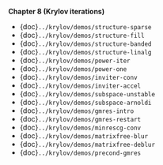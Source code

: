 **Chapter 8 (Krylov iterations)**

- {doc}`../krylov/demos/structure-sparse`
- {doc}`../krylov/demos/structure-fill`
- {doc}`../krylov/demos/structure-banded`
- {doc}`../krylov/demos/structure-linalg`
- {doc}`../krylov/demos/power-iter`
- {doc}`../krylov/demos/power-one`
- {doc}`../krylov/demos/inviter-conv`
- {doc}`../krylov/demos/inviter-accel`
- {doc}`../krylov/demos/subspace-unstable`
- {doc}`../krylov/demos/subspace-arnoldi`
- {doc}`../krylov/demos/gmres-intro`
- {doc}`../krylov/demos/gmres-restart`
- {doc}`../krylov/demos/minrescg-conv`
- {doc}`../krylov/demos/matrixfree-blur`
- {doc}`../krylov/demos/matrixfree-deblur`
- {doc}`../krylov/demos/precond-gmres`
